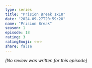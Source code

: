 ```yaml
---
type: series
title: "Prision Break 1x18"
date: "2024-09-27T20:59:28"
name: "Prision Break"
season: 1
episode: 18
rating: 3
ratingEmoji: ⭐️⭐️⭐️
share: false
---
```


*[No review was written for this episode]*
